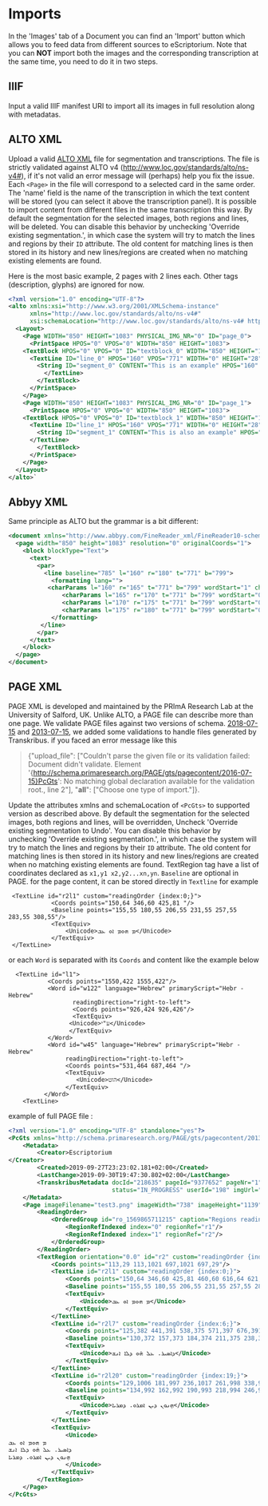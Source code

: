 # Imports

In the 'Images' tab of a Document you can find an 'Import' button which allows you to feed data from different sources to eScriptorium.
Note that you can **NOT** import both the images and the corresponding transcription at the same time, you need to do it in two steps.

## IIIF
Input a valid IIIF manifest URI to import all its images in full resolution along with metadatas.

## ALTO XML
Upload a valid [ALTO XML](https://en.wikipedia.org/wiki/ALTO_(XML)) file for segmentation and transcriptions.
The file is strictly validated against ALTO v4 (http://www.loc.gov/standards/alto/ns-v4#), if it's not valid an error message will (perhaps) help you fix the issue.
Each `<Page>` in the file will correspond to a selected card in the same order.
The 'name' field is the name of the transcription in which the text content will be stored (you can select it above the transcription panel). It is possible to import content from different files in the same transcription this way.
By default the segmentation for the selected images, both regions and lines, will be deleted. You can disable this behavior by unchecking 'Override existing segmentation.', in which case the system will try to match the lines and regions by their `ID` attribute. The old content for matching lines is then stored in its history and new lines/regions are created when no matching existing elements are found.

Here is the most basic example, 2 pages with 2 lines each.
Other tags (description, glyphs) are ignored for now.
```xml
<?xml version="1.0" encoding="UTF-8"?>
<alto xmlns:xsi="http://www.w3.org/2001/XMLSchema-instance"
	  xmlns="http://www.loc.gov/standards/alto/ns-v4#"
	  xsi:schemaLocation="http://www.loc.gov/standards/alto/ns-v4# http://www.loc.gov/standards/alto/v4/alto-4-0.xsd">
  <Layout>
    <Page WIDTH="850" HEIGHT="1083" PHYSICAL_IMG_NR="0" ID="page_0">
      <PrintSpace HPOS="0" VPOS="0" WIDTH="850" HEIGHT="1083">
	<TextBlock HPOS="0" VPOS="0" ID="textblock_0" WIDTH="850" HEIGHT="1083">
	  <TextLine ID="line_0" HPOS="160" VPOS="771" WIDTH="0" HEIGHT="28">
	    <String ID="segment_0" CONTENT="This is an example" HPOS="160" VPOS="771" WIDTH="0" HEIGHT="28" WC="0.9995"></String>
          </TextLine>
        </TextBlock>
      </PrintSpace>
    </Page>
    <Page WIDTH="850" HEIGHT="1083" PHYSICAL_IMG_NR="0" ID="page_1">
      <PrintSpace HPOS="0" VPOS="0" WIDTH="850" HEIGHT="1083">
	<TextBlock HPOS="0" VPOS="0" ID="textblock_1" WIDTH="850" HEIGHT="1083">
	  <TextLine ID="line_1" HPOS="160" VPOS="771" WIDTH="0" HEIGHT="28">
	    <String ID="segment_1" CONTENT="This is also an example" HPOS="160" VPOS="771" WIDTH="0" HEIGHT="28" WC="0.9995"></String>
	  </TextLine>
        </TextBlock>
      </PrintSpace>
    </Page>
  </Layout>
</alto>`
```
## Abbyy XML
Same principle as ALTO but the grammar is a bit different:
```xml
<document xmlns="http://www.abbyy.com/FineReader_xml/FineReader10-schema-v1.xml" version="1.0" producer="kraken">
  <page width="850" height="1083" resolution="0" originalCoords="1">
    <block blockType="Text">
      <text>
        <par>
          <line baseline="785" l="160" r="180" t="771" b="799">
            <formatting lang="">
	       <charParams l="160" r="165" t="771" b="799" wordStart="1" charConfidence="0">T</charParams>
               <charParams l="165" r="170" t="771" b="799" wordStart="0" charConfidence="0">e</charParams>
               <charParams l="170" r="175" t="771" b="799" wordStart="0" charConfidence="0">s</charParams>
               <charParams l="175" r="180" t="771" b="799" wordStart="0" charConfidence="0">t</charParams>
            </formatting>
         </line>
        </par>
      </text>
    </block>
  </page>
</document>
```
## PAGE XML
PAGE XML is developed and maintained by the PRImA Research Lab at the University of Salford, UK. Unlike ALTO, a PAGE file can describe more than one page. We validate PAGE files against two versions of schema. [2018-07-15](https://www.primaresearch.org/schema/PAGE/gts/pagecontent/2018-07-15/pagecontent.xsd) and [2013-07-15](https://www.primaresearch.org/schema/PAGE/gts/pagecontent/2013-07-15/pagecontent.xsd), we added some validations to handle files generated by Transkribus.
if you faced an error message like this
> {"upload_file": ["Couldn't parse the given file or its validation failed: Document didn't validate. Element '{http://schema.primaresearch.org/PAGE/gts/pagecontent/2016-07-15}PcGts': No matching global declaration available for the validation root., line 2"], "__all__": ["Choose one type of import."]}.

Update the attributes xmlns and schemaLocation of `<PcGts>` to supported version as described above.
By default the segmentation for the selected images, both regions and lines, will be overridden, Uncheck 'Override existing segmentation to Undo'.
 You can disable this behavior by unchecking 'Override existing segmentation.', in which case the system will try to match the lines and regions by their `ID` attribute. The old content for matching lines is then stored in its history and new lines/regions are created when no matching existing elements are found.
TextRegion tag have a list of coordinates declared as `x1,y1 x2,y2...xn,yn`.
`Baseline` are optional in PAGE.
for the page content, it can be stored directly in `Textline` for example


     <TextLine id="r2l1" custom="readingOrder {index:0;}">
                <Coords points="150,64 346,60 425,81 "/>
                <Baseline points="155,55 180,55 206,55 231,55 257,55 283,55 308,55"/>
                <TextEquiv>
                    <Unicode>ܡ ܗܘܡ ܐܘ ܥܒ</Unicode>
                </TextEquiv>
     </TextLine>

 or each `Word` is separated with its `Coords` and content like the example below


      <TextLine id="l1">
               <Coords points="1550,422 1555,422"/>
               <Word id="w122" language="Hebrew" primaryScript="Hebr - Hebrew"
                      readingDirection="right-to-left">
                      <Coords points="926,424 926,426"/>
                      <TextEquiv>
                     <Unicode>ע"י</Unicode>
                     </TextEquiv>
               </Word>
               <Word id="w45" language="Hebrew" primaryScript="Hebr - Hebrew"
                    readingDirection="right-to-left">
                    <Coords points="531,464 687,464 "/>
                    <TextEquiv>
                       <Unicode>הוט</Unicode>
                    </TextEquiv>
              </Word>
        <TextLine>

example of full PAGE file :
```xml
<?xml version="1.0" encoding="UTF-8" standalone="yes"?>
<PcGts xmlns="http://schema.primaresearch.org/PAGE/gts/pagecontent/2013-07-15" xmlns:xsi="http://www.w3.org/2001/XMLSchema-instance" xsi:schemaLocation="http://schema.primaresearch.org/PAGE/gts/pagecontent/2013-07-15 http://schema.primaresearch.org/PAGE/gts/pagecontent/2013-07-15/pagecontent.xsd">
    <Metadata>
        <Creator>Escriptorium
</Creator>
        <Created>2019-09-27T23:23:02.181+02:00</Created>
        <LastChange>2019-09-30T19:47:30.802+02:00</LastChange>
        <TranskribusMetadata docId="218635" pageId="9377652" pageNr="1" tsid="16181013"
                             status="IN_PROGRESS" userId="198" imgUrl="https://files.transkribus.eu/Get?id=IGCWFROGSHEQTNTPACSBRMTW" xmlUrl="https://files.transkribus.eu/Get?id=ZDOBVJAWMVGPUHOZVTSSWCSG" imageId="6101684"/>
    </Metadata>
    <Page imageFilename="test3.png" imageWidth="738" imageHeight="1139">
        <ReadingOrder>
            <OrderedGroup id="ro_1569865711215" caption="Regions reading order">
                <RegionRefIndexed index="0" regionRef="r1"/>
                <RegionRefIndexed index="1" regionRef="r2"/>
            </OrderedGroup>
        </ReadingOrder>
        <TextRegion orientation="0.0" id="r2" custom="readingOrder {index:1;}">
            <Coords points="113,29 113,1021 697,1021 697,29"/>
            <TextLine id="r2l1" custom="readingOrder {index:0;}">
                <Coords points="150,64 346,60 425,81 460,60 616,64 621,5 396,2 328,3 304,21 271,4 232,23 150,17"/>
                <Baseline points="155,55 180,55 206,55 231,55 257,55 283,55 308,55 334,56 359,56 385,56 411,56 436,56 462,56 487,56 513,55 539,55 564,55 590,54 616,53"/>
                <TextEquiv>
                    <Unicode>ܡ ܗܘܡ ܐܘ ܥܒ</Unicode>
                </TextEquiv>
            </TextLine>
            <TextLine id="r2l7" custom="readingOrder {index:6;}">
                <Coords points="125,382 441,391 538,375 571,397 676,391 677,344 655,339 572,359 538,341 514,360 445,336 336,353 237,348 222,332 193,354 152,332 126,348"/>
                <Baseline points="130,372 157,373 184,374 211,375 238,376 265,377 292,377 319,378 346,378 373,378 400,379 427,379 454,379 481,379 508,379 535,380 562,380 589,380 616,381 643,382 671,382"/>
                <TextEquiv>
                    <Unicode>ܕܐܣܝܪ. ܥܠ ܗ̇ܘ ܕܠܐ ܐܢܫ</Unicode>
                </TextEquiv>
            </TextLine>
            <TextLine id="r2l20" custom="readingOrder {index:19;}">
                <Coords points="129,1006 181,997 236,1017 261,998 338,997 499,1025 567,1010 659,1026 702,1010 703,985 576,971 531,984 500,959 469,980 399,958 324,987 297,964 246,972 211,954 193,968 175,952 130,975"/>
                <Baseline points="134,992 162,992 190,993 218,994 246,995 274,996 302,997 331,998 359,999 387,1000 415,1001 443,1002 471,1003 499,1003 528,1004 556,1005 584,1006 612,1007 640,1008 668,1008 697,1009"/>
                <TextEquiv>
                    <Unicode>ܗ̣ܢܘܢ ܕܝܢ ܐܡܪܘ. ܕܡܪܝܐ</Unicode>
                </TextEquiv>
            </TextLine>
            <TextEquiv>
                <Unicode>
ܡ ܗܘܡ ܐܘ ܥܒ
ܕܐܣܝܪ. ܥܠ ܗ̇ܘ ܕܠܐ ܐܢܫ
ܗ̣ܢܘܢ ܕܝܢ ܐܡܪܘ. ܕܡܪܝܐ
                </Unicode>
            </TextEquiv>
        </TextRegion>
    </Page>
</PcGts>

```
